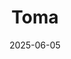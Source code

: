 ---  
layout: startup_page  
title: "Toma"  
id: "toma.com"  
permalink: "/tomatoma.com06052025/"  
website: "https://www.toma.com/"  
funding_round: "Series A"  
funding_amount: "$17M"  
investors: "a16z, Y Combinator, Scale Angels Fund, Yossi Levi"  
about: "Toma is an AI voice startup that provides AI agents to car dealerships to handle customer calls for scheduling service appointments, parts orders, and sales questions. The AI is trained on specific dealership customer calls to offer tailored solutions and operates on a subscription model, enabling dealerships to standardize the process and provide a richer customer experience."  
markets: "AI, Automotive, Call Center, Software"  
hq: "San Francisco, California, United States"  
founded_year: "2024"  
linkedin: "https://www.linkedin.com/company/tomavoice"  
twitter: "https://twitter.com/TomaAuto"  
instagram: ""  
facebook: "https://www.facebook.com/tomavoiceai"  
crunchbase: "https://www.crunchbase.com/organization/toma-7107"  
pitchbook: "https://pitchbook.com/profiles/company/551386-45"  

date_display: "05-Jun-2025"  
date: "2025-06-05"

# SEO Optimization  
meta_title: "Toma - Series A Funding ($17M)"  
meta_description: "Toma, Toma is an AI voice startup that provides AI agents to car dealerships to handle customer calls for scheduling service appointments, parts orders, and..."  
meta_keywords: "Toma, AI, Automotive, Call Center, Software, Series A funding"  
canonical_url: "https://startup.projectstartups.com/tomatoma.com06052025/"  
---